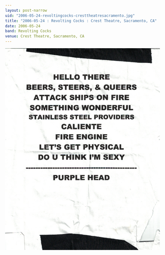 ```yaml
---
layout: post-narrow
uid: "2006-05-24-revoltingcocks-cresttheatresacramento.jpg"
title: "2006-05-24 : Revolting Cocks : Crest Theatre, Sacramento, CA"
date: 2006-05-24
band: Revolting Cocks
venue: Crest Theatre, Sacramento, CA
---
```


<div class="showcase">
  <img src="/img/2006/05/20060524-RevoltingCocks-CrestTheatreSacramento.jpg" alt="2006-05-24-revoltingcocks-cresttheatresacramento.jpg">
</div>
